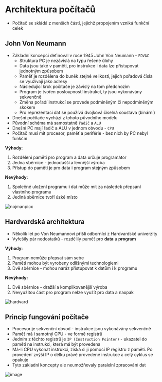 # Architektura počítačů

- Počítač se skládá z menších částí, jejichž propojením vzniká funkční celek

## John Von Neumann

- Základní koncepci definoval v roce 1945 John Von Neumann - `EDVAC`
  - Struktura PC je nezávislá na typu řešené úlohy
  - Data jsou také v paměti, pro instrukce i data lze přistupovat jednotným způsobem
  - Paměť je rozdělena do buněk stejné velikosti, jejich pořadová čísla se využívají jako adresy
  - Následující krok počítače je závislý na tom předchozím
  - Program je tvořen posloupností instrukcí, ty jsou vykonávány sekvenčně
  - Změna pořadí instrukcí se provede podmíněným či nepodmíněným skokem
  - Pro reprezentaci dat se používá dvojková číselná soustava (binární)
- Dnešní počítače vychází z tohoto původního modelu
- Původní schéma má samostatně `řadič` a `ALU`
- Dnešní PC mají řadič a ALU v jednom obvodu - `CPU`
- Počítač musí mít procesor, paměť a periférie - bez nich by PC nebyl funkční

**Výhody:**
1. Rozdělení paměti pro program a data určuje programátor
2. Jedna sběrnice - jednodušší a levnější výroba
3. Přístup do paměti je pro data i program stejným způsobem

**Nevýhody:**
1. Společné uložení programu i dat může mít za následek přepsání vlastního programu
2. Jediná sběrnice tvoří úzké místo

![nojmanpico](https://github.com/janekspalek/apps-zkouska/assets/98762780/6430e43f-127f-4763-81bd-8b4ffa2853d0)



## Hardvardská architektura

- Několik let po Von Neumannovi přišli odborníci z Hardvardské univerzity
- Vyřešily pár nedostatků - rozdělily paměť pro **data** a **program**
  
**Výhody:**
1. Program nemůže přepsat sám sebe
2. Paměti mohou být vyrobeny odlišnými technologiemi
3. Dvě sběrnice - mohou naráz přistupovat k datům i k programu

**Nevýhody:**
1. Dvě sběrnice - dražší a komplikovanější výroba
2. Nevyužitou část pro program nelze využít pro data a naopak

![hardvard](https://github.com/janekspalek/apps-zkouska/assets/98762780/44b5a4a1-6cd4-46d9-b14a-d863a0da30ac)

## Princip fungování počítače

- Procesor je sekvenční obvod - instrukce jsou vykonávány sekvenčně
- Paměť má i samotný CPU - ve formě registrů
- Jedním z těchto registrů je `IP (Instruction Pointer)` - ukazatel do paměti na instrukci, která má být provedena
- Má-li CPU vykonat instrukci, získá si ji pomocí IP registru z paměti. Po provedení zvýší IP o délku právě provedené instrukce a celý cyklus se opakuje
- Tyto základní koncepty ale neumožňovaly paralelní zpracování dat

![image](https://github.com/janekspalek/apps-zkouska/assets/98762780/5928eec7-681d-41df-9d89-0c75e5b09419)

